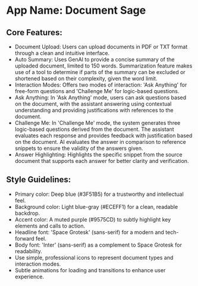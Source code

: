 # **App Name**: Document Sage

## Core Features:

- Document Upload: Users can upload documents in PDF or TXT format through a clean and intuitive interface.
- Auto Summary: Uses GenAI to provide a concise summary of the uploaded document, limited to 150 words. Summarization feature makes use of a tool to determine if parts of the summary can be excluded or shortened based on their complexity, given the word limit.
- Interaction Modes: Offers two modes of interaction: 'Ask Anything' for free-form questions and 'Challenge Me' for logic-based questions.
- Ask Anything: In 'Ask Anything' mode, users can ask questions based on the document, with the assistant answering using contextual understanding and providing justifications with references to the document.
- Challenge Me: In 'Challenge Me' mode, the system generates three logic-based questions derived from the document. The assistant evaluates each response and provides feedback with justification based on the document. AI evaluates the answer in comparison to reference snippets to ensure the validity of the answers given.
- Answer Highlighting: Highlights the specific snippet from the source document that supports each answer for better clarity and verification.

## Style Guidelines:

- Primary color: Deep blue (#3F51B5) for a trustworthy and intellectual feel.
- Background color: Light blue-gray (#ECEFF1) for a clean, readable backdrop.
- Accent color: A muted purple (#9575CD) to subtly highlight key elements and calls to action.
- Headline font: 'Space Grotesk' (sans-serif) for a modern and tech-forward feel.
- Body font: 'Inter' (sans-serif) as a complement to Space Grotesk for readability.
- Use simple, professional icons to represent document types and interaction modes.
- Subtle animations for loading and transitions to enhance user experience.